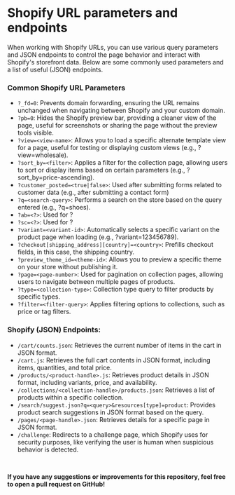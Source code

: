 # Shopify URL parameters and endpoints

When working with Shopify URLs, you can use various query parameters and JSON endpoints to control the page behavior and interact with Shopify's storefront data. Below are some commonly used parameters and a list of useful (JSON) endpoints.

### Common Shopify URL Parameters

- `?_fd=0`: Prevents domain forwarding, ensuring the URL remains unchanged when navigating between Shopify and your custom domain.
- `?pb=0`: Hides the Shopify preview bar, providing a cleaner view of the page, useful for screenshots or sharing the page without the preview tools visible.
- `?view=<view-name>`: Allows you to load a specific alternate template view for a page, useful for testing or displaying custom views (e.g., ?view=wholesale).
- `?sort_by=<filter>`: Applies a filter for the collection page, allowing users to sort or display items based on certain parameters (e.g., ?sort_by=price-ascending).
- `?customer_posted=<true|false>`: Used after submitting forms related to customer data (e.g., after submitting a contact form)
- `?q=<search-query>`: Performs a search on the store based on the query entered (e.g., ?q=shoes).
- `?ab=<?>`: Used for ?
- `?sc=<?>`: Used for ?
- `?variant=<variant-id>`: Automatically selects a specific variant on the product page when loading (e.g., ?variant=123456789).
- `?checkout[shipping_address][country]=<country>`: Prefills checkout fields, in this case, the shipping country.
- `?preview_theme_id=<theme-id>`: Allows you to preview a specific theme on your store without publishing it.
- `?page=<page-number>`: Used for pagination on collection pages, allowing users to navigate between multiple pages of products.
- `?type=<collection-type>`: Collection type query to filter products by specific types.
- `?filter=<filter-query>`: Applies filtering options to collections, such as price or tag filters.


### Shopify (JSON) Endpoints:

- `/cart/counts.json`: Retrieves the current number of items in the cart in JSON format.
- `/cart.js`: Retrieves the full cart contents in JSON format, including items, quantities, and total price.
- `/products/<product-handle>.js`: Retrieves product details in JSON format, including variants, price, and availability.
- `/collections/<collection-handle>/products.json`: Retrieves a list of products within a specific collection.
- `/search/suggest.json?q=<query>&resources[type]=product`: Provides product search suggestions in JSON format based on the query.
- `/pages/<page-handle>.json`: Retrieves details for a specific page in JSON format.
- `/challenge`: Redirects to a challenge page, which Shopify uses for security purposes, like verifying the user is human when suspicious behavior is detected.

<br>

**If you have any suggestions or improvements for this repository, feel free to open a pull request on GitHub!**
